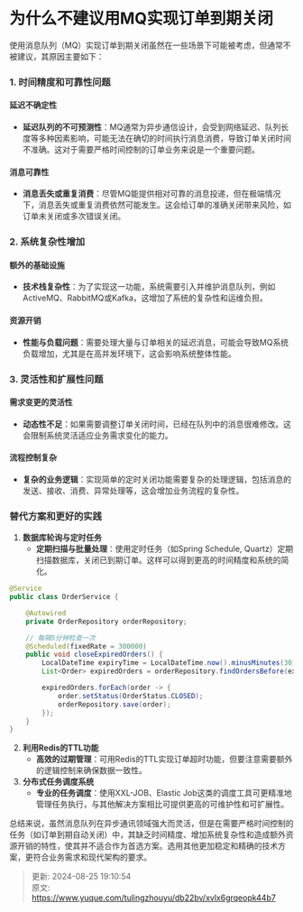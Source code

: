 # 为什么不建议用MQ实现订单到期关闭

<font style="color:rgba(0, 0, 0, 0.82);">使用消息队列（MQ）实现订单到期关闭虽然在一些场景下可能被考虑，但通常不被建议，其原因主要如下：</font>

### <font style="color:rgba(0, 0, 0, 0.82);">1. 时间精度和可靠性问题</font>
#### <font style="color:rgba(0, 0, 0, 0.82);">延迟不确定性</font>
+ **<font style="color:rgba(0, 0, 0, 0.82);">延迟队列的不可预测性</font>**<font style="color:rgba(0, 0, 0, 0.82);">：MQ通常为异步通信设计，会受到网络延迟、队列长度等多种因素影响，可能无法在确切的时间执行消息消费，导致订单关闭时间不准确。这对于需要严格时间控制的订单业务来说是一个重要问题。</font>

#### <font style="color:rgba(0, 0, 0, 0.82);">消息可靠性</font>
+ **<font style="color:rgba(0, 0, 0, 0.82);">消息丢失或重复消费</font>**<font style="color:rgba(0, 0, 0, 0.82);">：尽管MQ能提供相对可靠的消息投递，但在极端情况下，消息丢失或重复消费依然可能发生。这会给订单的准确关闭带来风险，如订单未关闭或多次错误关闭。</font>

### <font style="color:rgba(0, 0, 0, 0.82);">2. 系统复杂性增加</font>
#### <font style="color:rgba(0, 0, 0, 0.82);">额外的基础设施</font>
+ **<font style="color:rgba(0, 0, 0, 0.82);">技术栈复杂性</font>**<font style="color:rgba(0, 0, 0, 0.82);">：为了实现这一功能，系统需要引入并维护消息队列，例如ActiveMQ、RabbitMQ或Kafka，这增加了系统的复杂性和运维负担。</font>

#### <font style="color:rgba(0, 0, 0, 0.82);">资源开销</font>
+ **<font style="color:rgba(0, 0, 0, 0.82);">性能与负载问题</font>**<font style="color:rgba(0, 0, 0, 0.82);">：需要处理大量与订单相关的延迟消息，可能会导致MQ系统负载增加，尤其是在高并发环境下，这会影响系统整体性能。</font>

### <font style="color:rgba(0, 0, 0, 0.82);">3. 灵活性和扩展性问题</font>
#### <font style="color:rgba(0, 0, 0, 0.82);">需求变更的灵活性</font>
+ **<font style="color:rgba(0, 0, 0, 0.82);">动态性不足</font>**<font style="color:rgba(0, 0, 0, 0.82);">：如果需要调整订单关闭时间，已经在队列中的消息很难修改。这会限制系统灵活适应业务需求变化的能力。</font>

#### <font style="color:rgba(0, 0, 0, 0.82);">流程控制复杂</font>
+ **<font style="color:rgba(0, 0, 0, 0.82);">复杂的业务逻辑</font>**<font style="color:rgba(0, 0, 0, 0.82);">：实现简单的定时关闭功能需要复杂的处理逻辑，包括消息的发送、接收、消费、异常处理等，这会增加业务流程的复杂性。</font>

### <font style="color:rgba(0, 0, 0, 0.82);">替代方案和更好的实践</font>
1. **<font style="color:rgba(0, 0, 0, 0.82);">数据库轮询与定时任务</font>**
    - **<font style="color:rgba(0, 0, 0, 0.82);">定期扫描与批量处理</font>**<font style="color:rgba(0, 0, 0, 0.82);">：使用定时任务（如Spring Schedule, Quartz）定期扫描数据库，关闭已到期订单。这样可以得到更高的时间精度和系统的简化。</font>

```java
@Service  
public class OrderService {  

    @Autowired  
    private OrderRepository orderRepository;  

    // 每隔5分钟检查一次  
    @Scheduled(fixedRate = 300000)  
    public void closeExpiredOrders() {  
        LocalDateTime expiryTime = LocalDateTime.now().minusMinutes(30);  
        List<Order> expiredOrders = orderRepository.findOrdersBefore(expiryTime, OrderStatus.PENDING);  

        expiredOrders.forEach(order -> {  
            order.setStatus(OrderStatus.CLOSED);  
            orderRepository.save(order);  
        });  
    }  
}
```

2. **<font style="color:rgba(0, 0, 0, 0.82);">利用Redis的TTL功能</font>**
    - **<font style="color:rgba(0, 0, 0, 0.82);">高效的过期管理</font>**<font style="color:rgba(0, 0, 0, 0.82);">：可用Redis的TTL实现订单超时功能，但要注意需要额外的逻辑控制来确保数据一致性。</font>
3. **<font style="color:rgba(0, 0, 0, 0.82);">分布式任务调度系统</font>**
    - **<font style="color:rgba(0, 0, 0, 0.82);">专业的任务调度</font>**<font style="color:rgba(0, 0, 0, 0.82);">：使用XXL-JOB、Elastic Job这类的调度工具可更精准地管理任务执行，与其他解决方案相比可提供更高的可维护性和可扩展性。</font>

<font style="color:rgba(0, 0, 0, 0.82);">总结来说，虽然消息队列在异步通讯领域强大而灵活，但是在需要严格时间控制的任务（如订单到期自动关闭）中，其缺乏时间精度、增加系统复杂性和造成额外资源开销的特性，使其并不适合作为首选方案。选用其他更加稳定和精确的技术方案，更符合业务需求和现代架构的要求。</font>



> 更新: 2024-08-25 19:10:54  
> 原文: <https://www.yuque.com/tulingzhouyu/db22bv/xvlx6grqeopk44b7>